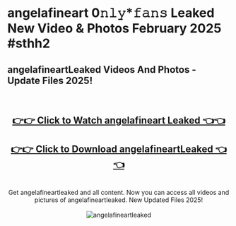 # angelafineart 0𝚗𝚕𝚢*𝚏𝚊𝚗𝚜 Leaked New Video & Photos February 2025 #sthh2

<h2>angelafineartLeaked Videos And Photos - Update Files 2025!</h2>
<br>
<div align="center">
<h2><a href="https://mediaupload.pro?title=angelafineart&ref=11F" rel="nofollow">👉👉 Click to Watch angelafineart Leaked 👈👈</a></h2>
<h2><a href="https://mediaupload.pro?title=angelafineart&ref=11F" rel="nofollow">👉👉 Click to Download angelafineartLeaked 👈👈</a></h2>
<br>
Get angelafineartleaked and all content. Now you can access all videos and pictures of angelafineartleaked. New Updated Files 2025!
<br>
<br>
<a href="https://mediaupload.pro?title=angelafineart&ref=11F" rel="nofollow" data-target="animated-image.originalLink"><img src="https://i.ibb.co/Gkj2r4b/banner.png" alt="angelafineartleaked" style="max-width: 100%; display: inline-block;" data-target="animated-image.originalImage"></a>
</div>
<br>

